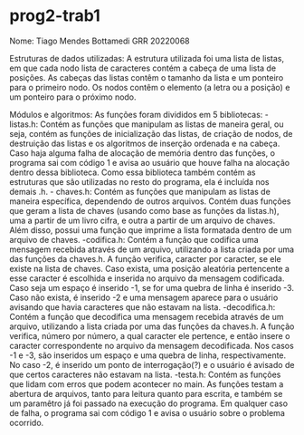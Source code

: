 # prog2-trab1

Nome: Tiago Mendes Bottamedi GRR 20220068

Estruturas de dados utilizadas: 
  A estrutura utilizada foi uma lista de listas, em que cada nodo lista de caracteres contém a cabeça de uma lista de posições. As cabeças das listas contêm o tamanho da lista e um ponteiro para o primeiro nodo. Os nodos contêm o elemento (a letra ou a posição) e um ponteiro para o próximo nodo.


Módulos e algoritmos:
  As funções foram divididos em 5 bibliotecas:
    - listas.h: Contém as funções que manipulam as listas de maneira geral, ou seja, contém as funções de inicialização das listas, de criação de nodos, de destruição das listas e os algoritmos de inserção ordenada e na cabeça. Caso haja alguma falha de alocação de memória dentro das funções, o programa sai com código 1 e avisa ao usuário que houve falha na alocação dentro dessa biblioteca. Como essa biblioteca também contém as estruturas que sâo utilizadas no resto do programa, ela é incluída nos demais .h.
    - chaves.h: Contém as funções que manipulam as listas de maneira específica, dependendo de outros arquivos. Contém duas funções que geram a lista de chaves (usando como base as funções da listas.h), uma a partir de um livro cifra, e outra a partir de um arquivo de chaves. Além disso, possui uma função que imprime a lista formatada dentro de um arquivo de chaves.
     -codifica.h: Contém a função que codifica uma mensagem recebida através de um arquivo, utilizando a lista criada por uma das funções da chaves.h. A função verifica, caracter por caracter, se ele existe na lista de chaves. Caso exista, uma posição aleatória pertencente a esse caracter é escolhida e inserida no arquivo da mensagem codificada. Caso seja um espaço é inserido -1, se for uma quebra de linha é inserido -3. Caso não exista, é inserido -2 e uma mensagem aparece para o usuário avisando que havia caracteres que não estavam na lista.
     -decodifica.h: Contém a função que decodifica uma mensagem recebida através de um arquivo, utilizando a lista criada por uma das funções da chaves.h. A função verifica, número por número, a qual caracter ele pertence, e então insere o caracter correspondente no arquivo da mensagem decodificada. Nos casos -1 e -3, são inseridos um espaço e uma quebra de linha, respectivamente. No caso -2, é inserido um ponto de interrogação(?) e o usuário é avisado de que certos caracteres não estavam na lista.
     -testa.h: Contém as funções que lidam com erros que podem acontecer no main. As funções testam a abertura de arquivos, tanto para leitura quanto para escrita, e também se um paramêtro já foi passado na execução do programa. Em qualquer caso de falha, o programa sai com código 1 e avisa o usuário sobre o problema ocorrido.
